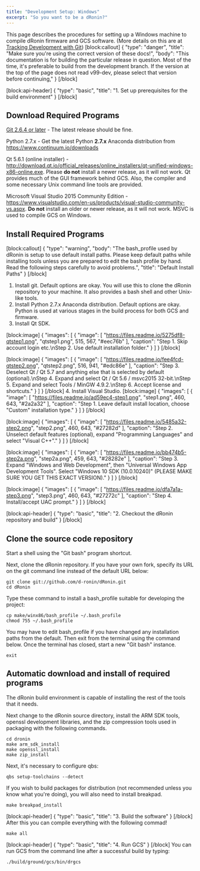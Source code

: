 ```yaml
---
title: "Development Setup: Windows"
excerpt: "So you want to be a dRonin?"
---
```

This page describes the procedures for setting up a Windows machine to compile dRonin firmware and GCS software. (More details on this are at [Tracking Development with Git](doc:tracking-development-with-git))
[block:callout]
{
  "type": "danger",
  "title": "Make sure you're using the correct version of these docs!",
  "body": "This documentation is for building the particular release in question.  Most of the time, it's preferable to build from the development branch.  If the version at the top of the page does not read v99-dev, please select that version before continuing,"
}
[/block]

[block:api-header]
{
  "type": "basic",
  "title": "1. Set up prerequisites for the build environment"
}
[/block]
## Download Required Programs ##

[Git 2.6.4 or later](https://github.com/git-for-windows/git/releases) - The latest release should be fine.

Python 2.7.x - Get the latest Python **2.7.x** Anaconda distribution from https://www.continuum.io/downloads

Qt 5.6.1 (online installer) - http://download.qt.io/official_releases/online_installers/qt-unified-windows-x86-online.exe. Please __do not__ install a newer release, as it will not work. Qt provides much of the GUI framework behind GCS.  Also, the compiler and some necessary Unix command line tools are provided.

Microsoft Visual Studio 2015 Community Edition - https://www.visualstudio.com/en-us/products/visual-studio-community-vs.aspx. __Do not__ install an older or newer release, as it will not work. MSVC is used to compile GCS on Windows.

## Install Required Programs ##
[block:callout]
{
  "type": "warning",
  "body": "The bash_profile used by dRonin is setup to use default install paths. Please keep default paths while installing tools unless you are prepared to edit the bash profile by hand. Read the following steps carefully to avoid problems.",
  "title": "Default Install Paths"
}
[/block]
1. Install git. Default options are okay. You will use this to clone the dRonin repository to your machine. It also provides a bash shell and other Unix-like tools.
2. Install Python 2.7.x Anaconda distribution. Default options are okay. Python is used at various stages in the build process for both GCS and firmware.
3. Install Qt SDK. 

[block:image]
{
  "images": [
    {
      "image": [
        "https://files.readme.io/5275df8-qtstep1.png",
        "qtstep1.png",
        515,
        567,
        "#eec76b"
      ],
      "caption": "Step 1. Skip account login etc.\nStep 2. Use default installation folder."
    }
  ]
}
[/block]

[block:image]
{
  "images": [
    {
      "image": [
        "https://files.readme.io/fee4fcd-qtstep2.png",
        "qtstep2.png",
        516,
        941,
        "#edc86e"
      ],
      "caption": "Step 3. Deselect Qt / Qt 5.7 and anything else that is selected by default (optional).\nStep 4. Expand and select Qt / Qt 5.6 / msvc2015 32-bit.\nStep 5. Expand and select Tools / MinGW 4.9.2.\nStep 6. Accept license and shortcuts."
    }
  ]
}
[/block]
4. Install Visual Studio.
[block:image]
{
  "images": [
    {
      "image": [
        "https://files.readme.io/ad59ec4-step1.png",
        "step1.png",
        460,
        643,
        "#2a2a32"
      ],
      "caption": "Step 1. Leave default install location, choose \"Custom\" installation type."
    }
  ]
}
[/block]

[block:image]
{
  "images": [
    {
      "image": [
        "https://files.readme.io/5485a32-step2.png",
        "step2.png",
        460,
        643,
        "#27282d"
      ],
      "caption": "Step 2. Unselect default features (optional), expand \"Programming Languages\" and select \"Visual C++\"."
    }
  ]
}
[/block]

[block:image]
{
  "images": [
    {
      "image": [
        "https://files.readme.io/bb474b5-step2a.png",
        "step2a.png",
        459,
        643,
        "#28282e"
      ],
      "caption": "Step 3. Expand \"Windows and Web Development\", then \"Universal Windows App Development Tools\". Select \"Windows 10 SDK (10.0.10240)\" (PLEASE MAKE SURE YOU GET THIS EXACT VERSION)."
    }
  ]
}
[/block]

[block:image]
{
  "images": [
    {
      "image": [
        "https://files.readme.io/dfa7a1a-step3.png",
        "step3.png",
        460,
        643,
        "#27272c"
      ],
      "caption": "Step 4. Install/accept UAC prompt."
    }
  ]
}
[/block]

[block:api-header]
{
  "type": "basic",
  "title": "2. Checkout the dRonin repository and build"
}
[/block]
## Clone the source code repository ##

Start a shell using the "Git bash" program shortcut.

Next, clone the dRonin repository.  If you have your own fork, specify its URL on the git command line instead of the default URL below:

```
git clone git://github.com/d-ronin/dRonin.git
cd dRonin
```

Type these command to install a bash_profile suitable for developing the project: 

```
cp make/winx86/bash_profile ~/.bash_profile
chmod 755 ~/.bash_profile
```

You may have to edit bash_profile if you have changed any installation paths from the default. Then exit from the terminal using the command below.  Once the terminal has closed, start a new "Git bash" instance.

```
exit
```

## Automatic download and install of required programs ##

The dRonin build environment is capable of installing the rest of the tools that it needs.

Next change to the dRonin source directory, install the ARM SDK tools, openssl development libraries, and the zip compression tools used in packaging with the following commands.

```
cd dronin
make arm_sdk_install
make openssl_install
make zip_install
```

Next, it's necessary to configure qbs:

```
qbs setup-toolchains --detect
```

If you wish to build packages for distribution (not recommended unless you know what you're doing), you will also need to install breakpad.
```
make breakpad_install
```




[block:api-header]
{
  "type": "basic",
  "title": "3. Build the software"
}
[/block]
After this you can compile everything with the following commad!

```
make all
```
[block:api-header]
{
  "type": "basic",
  "title": "4. Run GCS"
}
[/block]
You can run GCS from the command line after a successful build by typing:

```
./build/ground/gcs/bin/drgcs
```